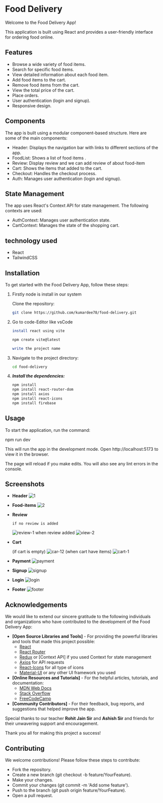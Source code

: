 # Food Delivery
Welcome to the Food Delivery App! 

This application is built using React and provides a user-friendly interface for ordering food online.
## Features
- Browse a wide variety of food items.
- Search for specific food items.
- View detailed information about each food item.
- Add food items to the cart.
- Remove food items from the cart.
- View the total price of the cart.
- Place orders.
- User authentication (login and signup).
- Responsive design.
## Components
The app is built using a modular component-based structure. Here are some of the main components:

- Header: Displays the navigation bar with links to different sections of the app.
- FoodList: Shows a list of food items .
- Review: Display review and we can add review of about food-item
- Cart: Shows the items that added to the cart.
- Checkout: Handles the checkout process.
- Auth: Manages user authentication (login and signup).
## State Management
The app uses React's Context API for state management. The following contexts are used:

- AuthContext: Manages user authentication state.
- CartContext: Manages the state of the shopping cart.
## technology used 
- React
- TailwindCSS
## Installation
To get started with the Food Delivery App, follow these steps:

1. Firstly node is install in our system
    
    Clone the repository:
   ```bash
   git clone https://github.com/kumardee78/food-delivery.git

2.  Go to code-Editor like vsCode
    ```bash
    install react using vite
    
    npm create vite@latest
    
    write the project name

    
3.  Navigate to the project directory:
    ```bash
    cd food-delivery

3. ***Install the dependencies:***
    ```bash
    npm install
    npm install react-router-dom
    npm install axios
    npm install react-icons
    npm install firebase

## Usage
To start the application, run the command:

npm run dev

This will run the app in the development mode.
Open http://localhost:5173 to view it in the browser.

The page will reload if you make edits.
You will also see any lint errors in the console.
## Screenshots
- **Header**
  ![1](https://github.com/kumardee78/food-delivery/assets/159279737/f77738b4-2bcf-4302-9744-42e043ce0336)
- **Food-items**
  ![2](https://github.com/kumardee78/food-delivery/assets/159279737/6f738eca-7965-471b-8d6b-a8d7e05b2077)
- **Review**

      if no review is added
  ![review-1](https://github.com/kumardee78/food-delivery/assets/159279737/3b6634e2-6a20-472b-a740-fa4f67bc7ea9)
      when review added
  ![view-2](https://github.com/kumardee78/food-delivery/assets/159279737/9db84fe0-0a36-4573-88aa-1dcf45bf023f)
- **Cart**
  
   (if cart is empty)
  ![car-12](https://github.com/kumardee78/food-delivery/assets/159279737/be9d103e-0cf3-443b-bb15-833900929151)
    (when cart have items)
  ![cart-1](https://github.com/kumardee78/food-delivery/assets/159279737/7cfe7fc9-2eeb-4733-85d3-7def2fcd7086)
- **Payment**
    ![payment](https://github.com/kumardee78/food-delivery/assets/159279737/06148f65-bd32-4107-b5c2-584fd1482cd9)
- **Signup**
    ![signup](https://github.com/kumardee78/food-delivery/assets/159279737/b7bc457a-f038-4065-ba65-43366d1b2283)
- **Login**
    ![login](https://github.com/kumardee78/food-delivery/assets/159279737/d95cb5e7-ae7c-4752-9c1a-8d3eb72b25f7)
- **Footer**
    ![footer](https://github.com/kumardee78/food-delivery/assets/159279737/6fc72fa8-5065-4f07-811b-d9d188040a29)

## Acknowledgements
We would like to extend our sincere gratitude to the following individuals and organizations who have contributed to the development of the Food Delivery App:

- **[Open Source Libraries and Tools]** - For providing the powerful libraries and tools that made this project possible:
  - [React](https://reactjs.org/)
  - [React Router](https://reactrouter.com/)
  - [Redux](https://redux.js.org/) or [Context API] if you used Context for state management
  - [Axios](https://axios-http.com/) for API requests
  - [React-Icons](https://react-icons.github.io/react-icons/) for all type of icons
  - [Material-UI](https://material-ui.com/) or any other UI framework you used
- **[Online Resources and Tutorials]** - For the helpful articles, tutorials, and documentation:
  - [MDN Web Docs](https://developer.mozilla.org/)
  - [Stack Overflow](https://stackoverflow.com/)
  - [FreeCodeCamp](https://www.freecodecamp.org/)
- **[Community Contributors]** - For their feedback, bug reports, and suggestions that helped improve the app.

Special thanks to our teacher **Rohit Jain Sir** and **Ashish Sir** and friends for their unwavering support and encouragement.

Thank you all for making this project a success!

## Contributing
We welcome contributions! Please follow these steps to contribute:

- Fork the repository.
- Create a new branch (git checkout -b feature/YourFeature).
- Make your changes.
- Commit your changes (git commit -m 'Add some feature').
- Push to the branch (git push origin feature/YourFeature).
- Open a pull request.
